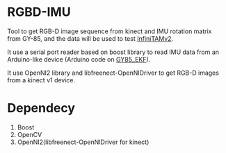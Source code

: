 # RGBD-IMU

Tool to get RGB-D image sequence from kinect and IMU rotation matrix from GY-85, and the data will be used to test [InfiniTAMv2](https://github.com/victorprad/InfiniTAM/). 

It use a serial port reader based on boost library to read IMU data from an Arduino-like device (Arduino code on [GY85_EKF](https://github.com/liming0791/GY85_EKF)). 

It use OpenNI2 library and libfreenect-OpenNIDriver to get RGB-D images from a kinect v1 device.

# Dependecy

1. Boost
2. OpenCV
3. OpenNI2(libfreenect-OpenNIDriver for kinect)

